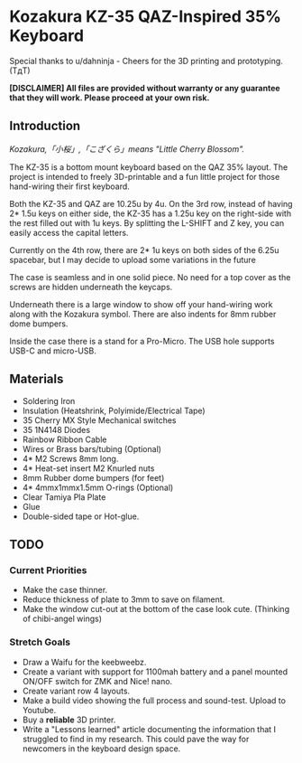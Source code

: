 # Kozakura KZ-35 QAZ-Inspired 35% Keyboard
Special thanks to u/dahninja - Cheers for the 3D printing and prototyping. (TдT)

**[DISCLAIMER]
All files are provided without warranty or any guarantee that they will work. Please proceed at your own risk.**

## Introduction
_Kozakura,「小桜」,「こざくら」means "Little Cherry Blossom"._

The KZ-35 is a bottom mount keyboard based on the QAZ 35% layout. The project is intended to freely 3D-printable and a fun little project for those hand-wiring their first keyboard.

Both the KZ-35 and QAZ are 10.25u by 4u. On the 3rd row, instead of having 2* 1.5u keys on either side, the KZ-35 has a 1.25u key on the right-side with the rest filled out with 1u keys. By splitting the L-SHIFT and Z key, you can easily access the capital letters.

Currently on the 4th row, there are 2* 1u keys on both sides of the 6.25u spacebar, but I may decide to upload some variations in the future

The case is seamless and in one solid piece. No need for a top cover as the screws are hidden underneath the keycaps.

Underneath there is a large window to show off your hand-wiring work along with the Kozakura symbol. There are also indents for 8mm rubber dome bumpers.

Inside the case there is a stand for a Pro-Micro. The USB hole supports USB-C and micro-USB.

## Materials
- Soldering Iron
- Insulation (Heatshrink, Polyimide/Electrical Tape)
- 35 Cherry MX Style Mechanical switches
- 35 1N4148 Diodes
- Rainbow Ribbon Cable
- Wires or Brass bars/tubing (Optional)
- 4* M2 Screws 8mm long.
- 4* Heat-set insert M2 Knurled nuts
- 8mm Rubber dome bumpers (for feet)
- 4* 4mmx1mmx1.5mm O-rings (Optional)
- Clear Tamiya Pla Plate
- Glue
- Double-sided tape or Hot-glue.

## TODO
### Current Priorities
- Make the case thinner.
- Reduce thickness of plate to 3mm to save on filament.
- Make the window cut-out at the bottom of the case look cute. (Thinking of chibi-angel wings)

### Stretch Goals
- Draw a Waifu for the keebweebz.
- Create a variant with support for 1100mah battery and a panel mounted ON/OFF switch for ZMK and Nice! nano.
- Create variant row 4 layouts.
- Make a build video showing the full process and sound-test. Upload to Youtube.
- Buy a **reliable** 3D printer.
- Write a "Lessons learned" article documenting the information that I struggled to find in my research. This could pave the way for newcomers in the keyboard design space.
